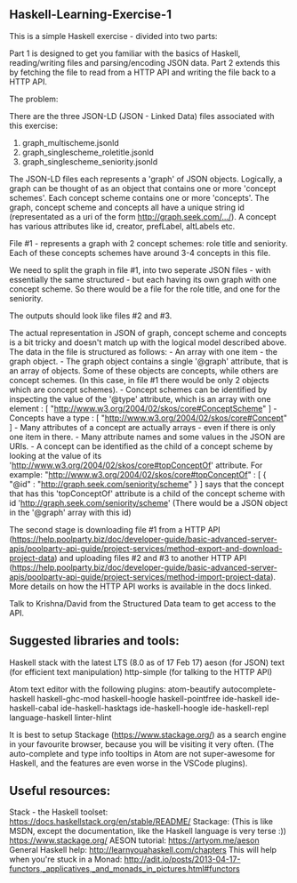 Haskell-Learning-Exercise-1
---------------------------

This is a simple Haskell exercise - divided into two parts:

Part 1 is designed to get you familiar with the basics of Haskell, reading/writing files and parsing/encoding JSON data.
Part 2 extends this by fetching the file to read from a HTTP API and writing the file back to a HTTP API.


The problem:

There are the three JSON-LD (JSON - Linked Data) files associated with this exercise:

1. graph_multischeme.jsonld
2. graph_singlescheme_roletitle.jsonld
3. graph_singlescheme_seniority.jsonld

The JSON-LD files each represents a 'graph' of JSON objects.
Logically, a graph can be thought of as an object that contains one or more 'concept schemes'.
Each concept scheme contains one or more 'concepts'. 
The graph, concept scheme and concepts all have a unique string id (representated as a uri of the form http://graph.seek.com/.../<some-identifier>).
A concept has various attributes like id, creator, prefLabel, altLabels etc.

File #1 - represents a graph with 2 concept schemes: role title and seniority. Each of these concepts schemes have around 3-4 concepts in this file.

We need to split the graph in file #1, into two seperate JSON files - with essentially the same structured - but each having its own graph with one concept scheme.
So there would be a file for the role title, and one for the seniority.

The outputs should look like files #2 and #3.

The actual representation in JSON of graph, concept scheme and concepts is a bit tricky and doesn't match up with the logical model described above.
The data in the file is structured as follows:
	- An array with one item - the graph object.
	- The graph object contains a single '@graph' attribute, that is an array of objects. Some of these objects are concepts, while others are concept schemes. (In this case, in file #1 there would be only 2 objects which are concept schemes).
	- Concept schemes can be identified by inspecting the value of the '@type' attribute, which is an array with one element : [ "http://www.w3.org/2004/02/skos/core#ConceptScheme" ]
	- Concepts have a type : [ "http://www.w3.org/2004/02/skos/core#Concept" ]
	- Many attributes of a concept are actually arrays - even if there is only one item in there.
	- Many attribute names and some values in the JSON are URIs.
	- A concept can be identified as the child of a concept scheme by looking at the value of its 'http://www.w3.org/2004/02/skos/core#topConceptOf' attribute. 
	  For example:
		"http://www.w3.org/2004/02/skos/core#topConceptOf" : [ {
	      "@id" : "http://graph.seek.com/seniority/scheme"
	    } ]
	  says that the concept that has this 'topConceptOf' attribute is a child of the concept scheme with id 'http://graph.seek.com/seniority/scheme'
	  (There would be a JSON object in the '@graph' array with this id)


The second stage is downloading file #1 from a HTTP API (https://help.poolparty.biz/doc/developer-guide/basic-advanced-server-apis/poolparty-api-guide/project-services/method-export-and-download-project-data) 
and 
uploading files #2 and #3 to another HTTP API (https://help.poolparty.biz/doc/developer-guide/basic-advanced-server-apis/poolparty-api-guide/project-services/method-import-project-data).
More details on how the HTTP API works is available in the docs linked.

Talk to Krishna/David from the Structured Data team to get access to the API.


Suggested libraries and tools:
------------------------------
Haskell stack with the latest LTS (8.0 as of 17 Feb 17)
aeson (for JSON)
text (for efficient text manipulation)
http-simple (for talking to the HTTP API)

Atom text editor with the following plugins:
	atom-beautify
	autocomplete-haskell
	haskell-ghc-mod
	haskell-hoogle
	haskell-pointfree
	ide-haskell
	ide-haskell-cabal
	ide-haskell-hasktags
	ide-haskell-hoogle
	ide-haskell-repl
	language-haskell
	linter-hlint

It is best to setup Stackage (https://www.stackage.org/) as a search engine in your favourite browser, because you will be visiting it very often. (The auto-complete and type info tooltips in Atom are not super-awesome for Haskell, and the features are even worse in the VSCode plugins).

Useful resources:
-----------------
Stack - the Haskell toolset: https://docs.haskellstack.org/en/stable/README/
Stackage: (This is like MSDN, except the documentation, like the Haskell language is very terse :)) https://www.stackage.org/
AESON tutorial: https://artyom.me/aeson
General Haskell help: http://learnyouahaskell.com/chapters
This will help when you're stuck in a Monad: http://adit.io/posts/2013-04-17-functors,_applicatives,_and_monads_in_pictures.html#functors

